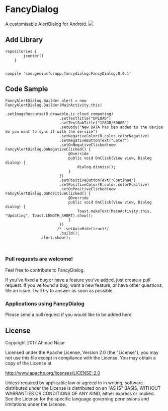 # FancyDialog
A customisable AlertDialog for Android.
<img src="https://raw.githubusercontent.com/ahmadnajar10/fancyDialog/master/device-2017-03-08-171007.png">


## Add Library
```
repositories {
        jcenter()
    }
       

compile 'com.geniusforapp.fancydialog:FancyDialog:0.0.1'

```
## Code Sample
```
FancyAlertDialog.Builder alert = new FancyAlertDialog.Builder(MainActivity.this)
                        .setImageRecourse(R.drawable.ic_cloud_computing)
                        .setTextTitle("UPLOAD")
                        .setTextSubTitle("128GB/500GB")
                        .setBody("New DATA has ben added to the device do you want to sync it with the service")
                        .setNegativeColor(R.color.colorNegative)
                        .setNegativeButtonText("Later")
                        .setOnNegativeClicked(new FancyAlertDialog.OnNegativeClicked() {
                            @Override
                            public void OnClick(View view, Dialog dialog) {
                                dialog.dismiss();
                            }
                        })
                        .setPositiveButtonText("Continue")
                        .setPositiveColor(R.color.colorPositive)
                        .setOnPositiveClicked(new FancyAlertDialog.OnPositiveClicked() {
                            @Override
                            public void OnClick(View view, Dialog dialog) {
                                Toast.makeText(MainActivity.this, "Updating", Toast.LENGTH_SHORT).show();
                            }
                        })
                       /* .setAutoHide(true)*/
                        .build();
                alert.show();
                
                
```

### Pull requests are welcome!

Feel free to contribute to FancyDialog.

If you've fixed a bug or have a feature you've added, just create a pull request. If you've found a bug, want a new feature, or have other questions, file an issue. I will try to answer as soon as possible.

### Applications using FancyDialog

Please send a pull request if you would like to be added here.

## License
Copyright 2017 Ahmad Najar

Licensed under the Apache License, Version 2.0 (the "License");
you may not use this file except in compliance with the License.
You may obtain a copy of the License at

http://www.apache.org/licenses/LICENSE-2.0

Unless required by applicable law or agreed to in writing, software
distributed under the License is distributed on an "AS IS" BASIS,
WITHOUT WARRANTIES OR CONDITIONS OF ANY KIND, either express or implied.
See the License for the specific language governing permissions and
limitations under the License.

